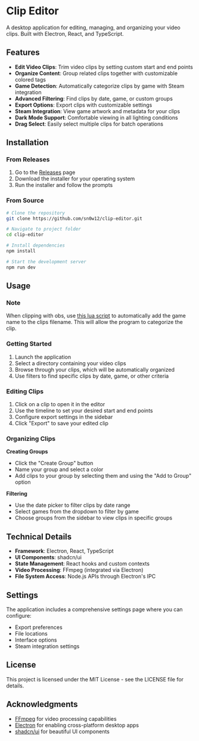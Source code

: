 # Clip Editor

A desktop application for editing, managing, and organizing your video clips. Built with Electron, React, and TypeScript.

## Features

- **Edit Video Clips**: Trim video clips by setting custom start and end points
- **Organize Content**: Group related clips together with customizable colored tags
- **Game Detection**: Automatically categorize clips by game with Steam integration
- **Advanced Filtering**: Find clips by date, game, or custom groups
- **Export Options**: Export clips with customizable settings
- **Steam Integration**: View game artwork and metadata for your clips
- **Dark Mode Support**: Comfortable viewing in all lighting conditions
- **Drag Select**: Easily select multiple clips for batch operations

## Installation

### From Releases

1. Go to the [Releases](https://github.com/sn0w12/clip-editor/releases) page
2. Download the installer for your operating system
3. Run the installer and follow the prompts

### From Source

```bash
# Clone the repository
git clone https://github.com/sn0w12/clip-editor.git

# Navigate to project folder
cd clip-editor

# Install dependencies
npm install

# Start the development server
npm run dev
```

## Usage

### Note

When clipping with obs, use [this lua script](https://gist.github.com/sn0w12/38853cff52d219f99a3c44c007103d18) to automatically add the game name to the clips filename. This will allow the program to categorize the clip.

### Getting Started

1. Launch the application
2. Select a directory containing your video clips
3. Browse through your clips, which will be automatically organized
4. Use filters to find specific clips by date, game, or other criteria

### Editing Clips

1. Click on a clip to open it in the editor
2. Use the timeline to set your desired start and end points
3. Configure export settings in the sidebar
4. Click "Export" to save your edited clip

### Organizing Clips

**Creating Groups**
- Click the "Create Group" button
- Name your group and select a color
- Add clips to your group by selecting them and using the "Add to Group" option

**Filtering**
- Use the date picker to filter clips by date range
- Select games from the dropdown to filter by game
- Choose groups from the sidebar to view clips in specific groups

## Technical Details

- **Framework**: Electron, React, TypeScript
- **UI Components**: shadcn/ui
- **State Management**: React hooks and custom contexts
- **Video Processing**: FFmpeg (integrated via Electron)
- **File System Access**: Node.js APIs through Electron's IPC

## Settings

The application includes a comprehensive settings page where you can configure:
- Export preferences
- File locations
- Interface options
- Steam integration settings

## License

This project is licensed under the MIT License - see the LICENSE file for details.

## Acknowledgments

- [FFmpeg](https://ffmpeg.org/) for video processing capabilities
- [Electron](https://www.electronjs.org/) for enabling cross-platform desktop apps
- [shadcn/ui](https://ui.shadcn.com/) for beautiful UI components
